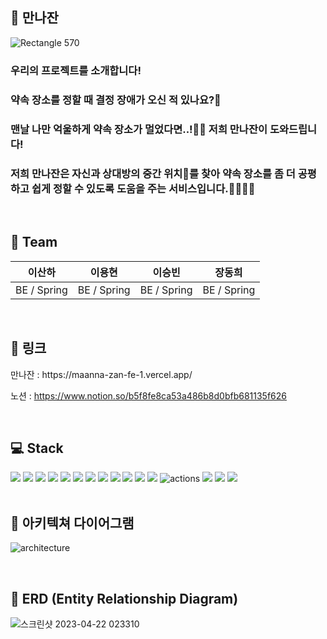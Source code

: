 ## 🍷 만나잔

![Rectangle 570](https://user-images.githubusercontent.com/95731331/233582402-0dc13d1c-4438-45e4-9c61-d98290e38269.png)
<br/>
### 우리의 프로젝트를 소개합니다!

### 약속 장소를 정할 때 결정 장애가 오신 적 있나요?🤣

### 맨날 나만 억울하게 약속 장소가 멀었다면..!🤦‍♀️ 저희 **만나잔**이 도와드립니다!

### 저희 **만나잔**은 자신과 상대방의 중간 위치📐를 찾아 약속 장소를 좀 더 공평하고 쉽게 정할 수 있도록 도움을 주는 서비스입니다.👨‍👩‍👧‍👦 

<br/>


## 🧙 Team
|이산하|이용현|이승빈|장동희
|---|---|---|---|
|BE / Spring|BE / Spring|BE / Spring|BE / Spring|

<br/>

## 📌 링크
<div>
  만나잔 : https://maanna-zan-fe-1.vercel.app/
  
  노션 :  https://www.notion.so/b5f8fe8ca53a486b8d0bfb681135f626
</div>
<br/>

## 💻 Stack
<div>
  <img src="https://img.shields.io/badge/springBoot-6DB33F?style=for-the-badge&logo=spring&logoColor=white">
  <img src="https://img.shields.io/badge/java-007396?style=for-the-badge&logo=java&logoColor=white"> 
  <img src="https://img.shields.io/badge/mysql-4479A1?style=for-the-badge&logo=mysql&logoColor=white">
  <img src="https://img.shields.io/badge/ubuntu-FCC624?style=for-the-badge&logo=linux&logoColor=black"> 
  <img src="https://img.shields.io/badge/amazonaws-232F3E?style=for-the-badge&logo=amazonaws&logoColor=white">
  <img src="https://img.shields.io/badge/amazonec2-FF9900?style=for-the-badge&logo=amazonec2&logoColor=white">
  <img src="https://img.shields.io/badge/amazons3-569A31?style=for-the-badge&logo=amazons3&logoColor=white">
  <img src="https://img.shields.io/badge/github-181717?style=for-the-badge&logo=github&logoColor=white">
  <img src="https://img.shields.io/badge/postman-FF6C37?style=for-the-badge&logo=postman&logoColor=white">
  <img src="https://img.shields.io/badge/notion-000000?style=for-the-badge&logo=notion&logoColor=white">
  <img src="https://camo.githubusercontent.com/c0f71772804c86d0f144ce923027aff25e8d761c6b791d2de6698607e21c5465/68747470733a2f2f696d672e736869656c64732e696f2f62616467652f677261646c652d3032333033413f7374796c653d666f722d7468652d6261646765266c6f676f3d677261646c65266c6f676f436f6c6f723d7768697465" data-canonical-src="https://img.shields.io/badge/gradle-02303A?style=for-the-badge&amp;logo=gradle&amp;logoColor=white" style="max-width: 100%;">
<img src="https://img.shields.io/badge/codedeploy-6DB33F?style=for-the-badge&logo=codedeploy&logoColor=white">
<img src="https://img.shields.io/badge/GitHub_Actions-2088FF?style=for-the-badge&logo=github-actions&logoColor=white" alt="actions"><img>
<img src="https://img.shields.io/badge/AMAZON ROUTER 53-FFBB00?style=flat-square&logo=AMAZON ROUTER 53&logoColor=white"/>
<img src="https://img.shields.io/badge/JWT-000000?style=flat-square&logo=JWT&logoColor=white"/>
<img src="https://img.shields.io/badge/HTTPS-FF5E00?style=flat-square&logo=HTTPS&logoColor=white"/>
</div>
<br/>

## 🎅 아키텍쳐 다이어그램
![architecture](https://github.com/Maanna-zan/Maanna-zan_BE/assets/95731331/61d66d79-4d1a-4ee5-a07c-f406859f989c)

<br/>

## 🔐 ERD (Entity Relationship Diagram) 
![스크린샷 2023-04-22 023310](https://user-images.githubusercontent.com/124052204/233699578-c36361ec-0410-4209-b44d-f89cfc058be1.png)
